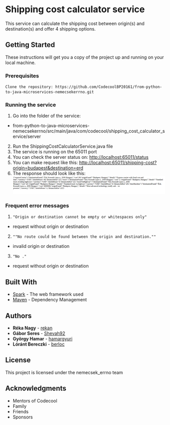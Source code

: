 # Shipping cost calculator service

This service can calculate the shipping cost between origin(s) and destination(s) and offer 4 shipping options. 

## Getting Started

These instructions will get you a copy of the project up and running on your local machine.

### Prerequisites


```
Clone the repository: https://github.com/CodecoolBP20161/from-python-to-java-microservices-nemecsekerrno.git
```

### Running the service


1. Go into the folder of the service: 
  - from-python-to-java-microservices-nemecsekerrno/src/main/java/com/codecool/shipping_cost_calculator_service/server
2. Run the ShippingCostCalculatorService.java file
3. The service is running on the 65011 port
4. You can check the server status on: [http://localhost:65011/status](http://localhost:65011/status)
5. You can make request like this: [http://localhost:65011/shipping-cost?origin=budapest&destination=erd](http://localhost:65011/shipping-cost?origin=budapest&destination=erd)
6. The response should look like this: ![](https://github.com/CodecoolBP20161/from-python-to-java-microservices-nemecsekerrno/blob/storyID_42/src/main/java/com/codecool/shipping_cost_calculator_service/shippingserviceresponse.png)

### Frequent error messages

1. ```"Origin or destination cannot be empty or whitespaces only"```
 - request without origin or destination
2. ```""No route could be found between the origin and destination.""```
 - invalid origin or destination
3. ```"No ."```
 - request without origin or destination



## Built With

* [Spark](http://sparkjava.com/documentation.html) - The web framework used
* [Maven](https://maven.apache.org/) - Dependency Management


## Authors

* **Réka Nagy** - [rekan](https://github.com/rekan)
* **Gábor Seres** - [Shevah92](https://github.com/Shevah92)
* **György Hamar** - [hamargyuri](https://github.com/hamargyuri)
* **Lóránt Bereczki** - [berloc](https://github.com/berloc)




## License

This project is licensed under the nemecsek_errno team

## Acknowledgments

* Mentors of Codecool
* Family
* Friends
* Sponsors